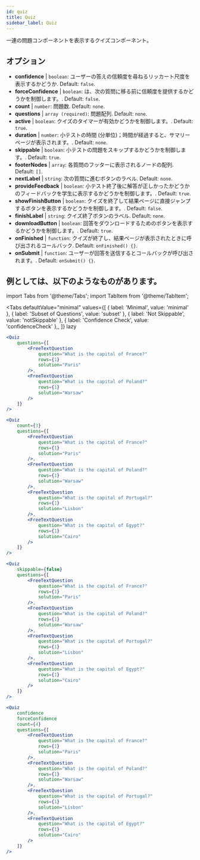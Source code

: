 ```yaml
---
id: quiz 
title: Quiz
sidebar_label: Quiz
---
```


一連の問題コンポーネントを表示するクイズコンポーネント。

## オプション

* __confidence__ | `boolean`: ユーザーの答えの信頼度を尋ねるリッカート尺度を表示するかどうか. Default: `false`.
* __forceConfidence__ | `boolean`: は、次の質問に移る前に信頼度を提供するかどうかを制御します。. Default: `false`.
* __count__ | `number`: 問題数. Default: `none`.
* __questions__ | `array (required)`: 問題配列. Default: `none`.
* __active__ | `boolean`: クイズのタイマーが有効かどうかを制御します。. Default: `true`.
* __duration__ | `number`: 小テストの時間 (分単位)；時間が経過すると、サマリーページが表示されます。. Default: `none`.
* __skippable__ | `boolean`: 小テストの問題をスキップするかどうかを制御します。. Default: `true`.
* __footerNodes__ | `array`: 各質問のフッターに表示されるノードの配列. Default: `[]`.
* __nextLabel__ | `string`: 次の質問に進むボタンのラベル. Default: `none`.
* __provideFeedback__ | `boolean`: 小テスト終了後に解答が正しかったかどうかのフィードバックを学生に表示するかどうかを制御します。. Default: `true`.
* __showFinishButton__ | `boolean`: クイズを終了して結果ページに直接ジャンプするボタンを表示するかどうかを制御します。. Default: `false`.
* __finishLabel__ | `string`: クイズ終了ボタンのラベル. Default: `none`.
* __downloadButton__ | `boolean`: 回答をダウンロードするためのボタンを表示するかどうかを制御します。. Default: `true`.
* __onFinished__ | `function`: クイズが終了し、結果ページが表示されたときに呼び出されるコールバック. Default: `onFinished() {}`.
* __onSubmit__ | `function`: ユーザーが回答を送信するとコールバックが呼び出されます。. Default: `onSubmit() {}`.


## 例としては、以下のようなものがあります。

import Tabs from '@theme/Tabs';
import TabItem from '@theme/TabItem';

<Tabs
    defaultValue="minimal"
    values={[
        { label: 'Minimal', value: 'minimal' },
        { label: 'Subset of Questions', value: 'subset' },
        { label: 'Not Skippable', value: 'notSkippable' },
        { label: 'Confidence Check', value: 'confidenceCheck' },,
    ]}
    lazy
>

<TabItem value="minimal">

```jsx live
<Quiz
    questions={[
        <FreeTextQuestion 
            question="What is the capital of France?" 
            rows={1} 
            solution="Paris" 
        />,
        <FreeTextQuestion 
            question="What is the capital of Poland?" 
            rows={1} 
            solution="Warsaw" 
        />
    ]}
/>
```
</TabItem>

<TabItem value="subset">

```jsx live
<Quiz
    count={3}
    questions={[
        <FreeTextQuestion 
            question="What is the capital of France?" 
            rows={1} 
            solution="Paris" 
        />,
        <FreeTextQuestion 
            question="What is the capital of Poland?" 
            rows={1} 
            solution="Warsaw" 
        />,
        <FreeTextQuestion 
            question="What is the capital of Portugal?" 
            rows={1} 
            solution="Lisbon" 
        />,     
        <FreeTextQuestion 
            question="What is the capital of Egypt?" 
            rows={1} 
            solution="Cairo" 
        />
    ]}
/>
```
</TabItem>

<TabItem value="notSkippable" >

```jsx live
<Quiz
    skippable={false}
    questions={[
        <FreeTextQuestion 
            question="What is the capital of France?" 
            rows={1} 
            solution="Paris" 
        />,
        <FreeTextQuestion 
            question="What is the capital of Poland?" 
            rows={1} 
            solution="Warsaw" 
        />,
        <FreeTextQuestion 
            question="What is the capital of Portugal?" 
            rows={1} 
            solution="Lisbon" 
        />,     
        <FreeTextQuestion 
            question="What is the capital of Egypt?" 
            rows={1} 
            solution="Cairo" 
        />
    ]}
/>
```
</TabItem>

<TabItem value="confidenceCheck">

```jsx live
<Quiz
    confidence
    forceConfidence
    count={4}
    questions={[
        <FreeTextQuestion 
            question="What is the capital of France?" 
            rows={1} 
            solution="Paris" 
        />,
        <FreeTextQuestion 
            question="What is the capital of Poland?" 
            rows={1} 
            solution="Warsaw" 
        />,
        <FreeTextQuestion 
            question="What is the capital of Portugal?" 
            rows={1} 
            solution="Lisbon" 
        />,     
        <FreeTextQuestion 
            question="What is the capital of Egypt?" 
            rows={1} 
            solution="Cairo" 
        />
    ]}
/>
```
</TabItem>

</Tabs>
